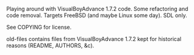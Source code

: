 Playing around with VisualBoyAdvance 1.7.2 code. Some refactoring and
code removal. Targets FreeBSD (and maybe Linux some day). SDL only.

See COPYING for license.

old-files contains files from VisualBoyAdvance 1.7.2 kept for historical
reasons (README, AUTHORS, &c).

